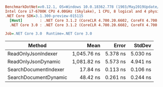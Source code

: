 ``` ini

BenchmarkDotNet=v0.12.1, OS=Windows 10.0.18362.778 (1903/May2019Update/19H1)
Intel Core i7-6700K CPU 4.00GHz (Skylake), 1 CPU, 8 logical and 4 physical cores
.NET Core SDK=3.1.300-preview-015115
  [Host]        : .NET Core 3.1.2 (CoreCLR 4.700.20.6602, CoreFX 4.700.20.6702), X64 RyuJIT
  .NET Core 3.0 : .NET Core 3.1.2 (CoreCLR 4.700.20.6602, CoreFX 4.700.20.6702), X64 RyuJIT

Job=.NET Core 3.0  Runtime=.NET Core 3.0  

```
|                Method |        Mean |    Error |   StdDev |
|---------------------- |------------:|---------:|---------:|
|   ReadOnlyJsonIndexer | 1,045.76 ns | 5.378 ns | 5.030 ns |
|   ReadOnlyJsonDynamic | 1,081.82 ns | 5.573 ns | 4.941 ns |
| SearchDocumentIndexer |    17.84 ns | 0.113 ns | 0.106 ns |
| SearchDocumentDynamic |    48.42 ns | 0.261 ns | 0.244 ns |
